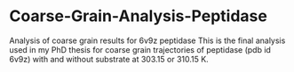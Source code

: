 # Coarse-Grain-Analysis-Peptidase
Analysis of coarse grain results for 6v9z peptidase
This is the final analysis used in my PhD thesis for coarse grain trajectories of peptidase (pdb id 6v9z) with and without substrate at 303.15 or 310.15 K.
